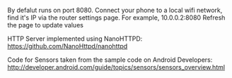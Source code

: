 By defalut runs on port 8080. 
Connect your phone to a local wifi network, find it's IP via the router settings page.
For example, 10.0.0.2:8080
Refresh the page to update values

HTTP Server implemented using NanoHTTPD: https://github.com/NanoHttpd/nanohttpd

Code for Sensors taken from the sample code on Android Developers: http://developer.android.com/guide/topics/sensors/sensors_overview.html
